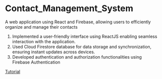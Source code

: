 # Contact_Management_System

A web application using React and Firebase, allowing users to efficiently organize and manage their contacts
1. Implemented a user-friendly interface using ReactJS enabling seamless interaction with the application.
2. Used Cloud Firestore database for data storage and synchronization, ensuring instant updates across devices.
3. Developed authentication and authorization functionalities using Firebase Authentication

[Tutorial](https://reactrouter.com/en/main/start/tutorial)
